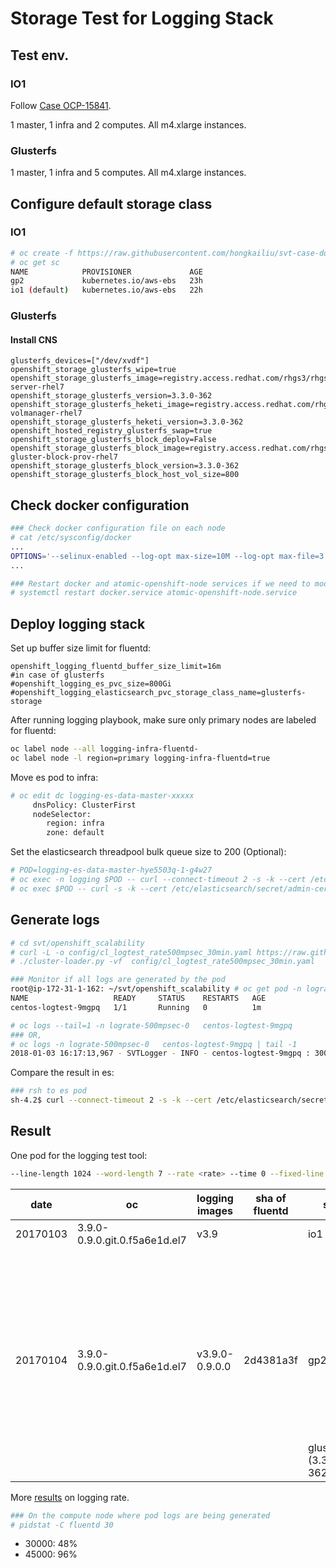 # Storage Test for Logging Stack

## Test env.

### IO1
Follow [Case OCP-15841](https://polarion.engineering.redhat.com/polarion/#/project/OSE/workitem?id=OCP-15841).

1 master, 1 infra and 2 computes. All m4.xlarge instances.

### Glusterfs

1 master, 1 infra and 5 computes. All m4.xlarge instances.

## Configure default storage class

### IO1

```sh
# oc create -f https://raw.githubusercontent.com/hongkailiu/svt-case-doc/master/files/sc_io1.yaml
# oc get sc
NAME            PROVISIONER             AGE
gp2             kubernetes.io/aws-ebs   23h
io1 (default)   kubernetes.io/aws-ebs   22h

```

### Glusterfs

#### Install CNS

```
glusterfs_devices=["/dev/xvdf"]
openshift_storage_glusterfs_wipe=true
openshift_storage_glusterfs_image=registry.access.redhat.com/rhgs3/rhgs-server-rhel7
openshift_storage_glusterfs_version=3.3.0-362
openshift_storage_glusterfs_heketi_image=registry.access.redhat.com/rhgs3/rhgs-volmanager-rhel7
openshift_storage_glusterfs_heketi_version=3.3.0-362
openshift_hosted_registry_glusterfs_swap=true
openshift_storage_glusterfs_block_deploy=False
openshift_storage_glusterfs_block_image=registry.access.redhat.com/rhgs3/rhgs-gluster-block-prov-rhel7
openshift_storage_glusterfs_block_version=3.3.0-362
openshift_storage_glusterfs_block_host_vol_size=800
```

## Check docker configuration

```sh
### Check docker configuration file on each node
# cat /etc/sysconfig/docker
...
OPTIONS='--selinux-enabled --log-opt max-size=10M --log-opt max-file=3 --signature-verification=false'
...

### Restart docker and atomic-openshift-node services if we need to modify the above file
# systemctl restart docker.service atomic-openshift-node.service
```


## Deploy logging stack

Set up buffer size limit for fluentd:

```
openshift_logging_fluentd_buffer_size_limit=16m
#in case of glusterfs
#openshift_logging_es_pvc_size=800Gi
#openshift_logging_elasticsearch_pvc_storage_class_name=glusterfs-storage
```

After running logging playbook, make sure only primary nodes are labeled for fluentd:

```sh
oc label node --all logging-infra-fluentd-
oc label node -l region=primary logging-infra-fluentd=true
```

Move es pod to infra:

```sh
# oc edit dc logging-es-data-master-xxxxx
     dnsPolicy: ClusterFirst
     nodeSelector:
        region: infra
        zone: default

```

Set the elasticsearch threadpool bulk queue size to 200 (Optional):

```sh
# POD=logging-es-data-master-hye5503q-1-g4w27
# oc exec -n logging $POD -- curl --connect-timeout 2 -s -k --cert /etc/elasticsearch/secret/admin-cert --key /etc/elasticsearch/secret/admin-key -XPUT https://localhost:9200/_cluster/settings -d '{"persistent" : {"threadpool.bulk.queue_size" : 200}}'
# oc exec $POD -- curl -s -k --cert /etc/elasticsearch/secret/admin-cert --key /etc/elasticsearch/secret/admin-key https://localhost:9200/_cluster/settings | python -mjson.tool
```

## Generate logs

```sh
# cd svt/openshift_scalability
# curl -L -o config/cl_logtest_rate500mpsec_30min.yaml https://raw.githubusercontent.com/hongkailiu/svt-case-doc/master/files/cl_logtest_rate500mpsec_30min.yaml
# ./cluster-loader.py -vf  config/cl_logtest_rate500mpsec_30min.yaml

### Monitor if all logs are generated by the pod
root@ip-172-31-1-162: ~/svt/openshift_scalability # oc get pod -n lograte-500mpsec-0
NAME                   READY     STATUS    RESTARTS   AGE
centos-logtest-9mgpq   1/1       Running   0          1m

# oc logs --tail=1 -n lograte-500mpsec-0   centos-logtest-9mgpq
### OR,
# oc logs -n lograte-500mpsec-0   centos-logtest-9mgpq | tail -1
2018-01-03 16:17:13,967 - SVTLogger - INFO - centos-logtest-9mgpq : 30000 : ...
```

Compare the result in es:

```sh
### rsh to es pod
sh-4.2$ curl --connect-timeout 2 -s -k --cert /etc/elasticsearch/secret/admin-cert --key /etc/elasticsearch/secret/admin-key https://logging-es:9200/_cat/indices?v | grep logr
```

## Result
One pod for the logging test tool:

```sh
--line-length 1024 --word-length 7 --rate <rate> --time 0 --fixed-line --num-lines <num_lines>
```



| date     | oc                            | logging images | sha of fluentd | sc                    | rate (logs/min) | logs generated | logs in es |
|----------|-------------------------------|----------------|----------------|-----------------------|----------------:|---------------:|-----------:|
| 20170103 | 3.9.0-0.9.0.git.0.f5a6e1d.el7 | v3.9           |                | io1                   |            9000 |          10000 |      10000 |
|          |                               |                |                |                       |           12000 |          10000 |       1451 |
|          |                               |                |                |                       |           15000 |           8000 |       8000 |
|          |                               |                |                |                       |           15000 |          10000 |       1451 |
|          |                               |                |                |                       |           30000 |           8000 |       8000 |
|          |                               |                |                |                       |           30000 |          10000 |       1451 |
|          |                               |                |                |                       |            9000 |         500000 |     500000 |
| 20170104 | 3.9.0-0.9.0.git.0.f5a6e1d.el7 | v3.9.0-0.9.0.0 | 2d4381a3f      | gp2                   |           30000 |         900000 |     900000 |
|          |                               |                |                |                       |           30000 |         900000 |     874368 |
|          |                               |                |                |                       |           30000 |         900000 |     891451 |
|          |                               |                |                |                       |           45000 |        1350000 |    1204946 |
|          |                               |                |                |                       |           45000 |        1350000 |    1179332 |
|          |                               |                |                | glusterfs (3.3.0-362) |                 |                |            |


More [results](https://docs.google.com/document/d/1JB8GVYHrPK4TPMQnwViZNA-fdFMpYw-Upkpsa_YL2es/edit?usp=sharing) on logging rate.

```sh
### On the compute node where pod logs are being generated
# pidstat -C fluentd 30
```
* 30000: 48%
* 45000: 96%
